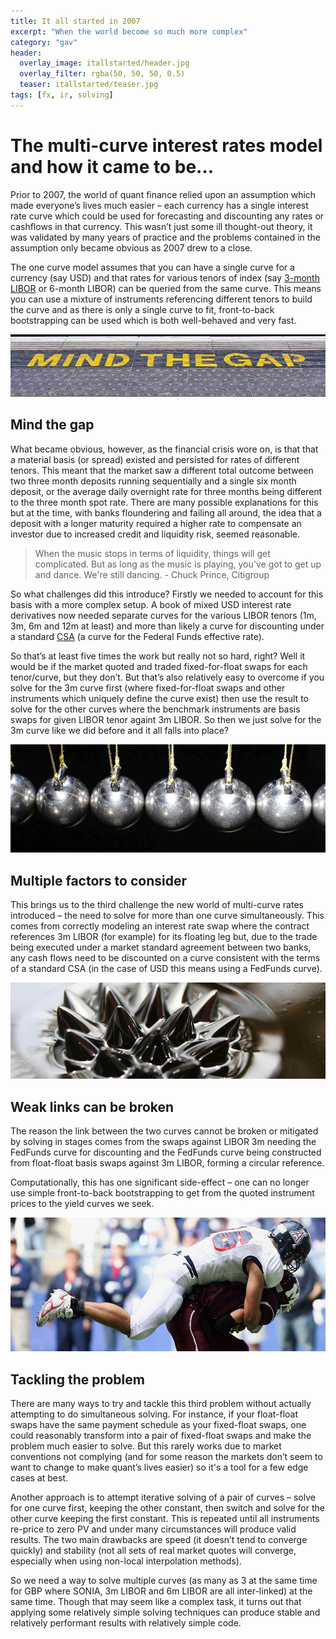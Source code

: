 ```yaml
---
title: It all started in 2007
excerpt: "When the world become so much more complex"
category: "gav"
header:
  overlay_image: itallstarted/header.jpg
  overlay_filter: rgba(50, 50, 50, 0.5)
  teaser: itallstarted/teaser.jpg
tags: [fx, ir, solving]
---
```


# The multi-curve interest rates model and how it came to be…

Prior to 2007, the world of quant finance relied upon an assumption which made everyone’s lives much easier – each currency has a single interest rate curve 
which could be used for forecasting and discounting any rates or cashflows in that currency. 
This wasn’t just some ill thought-out theory, it was validated by many years of practice and the problems contained in the
assumption only became obvious as 2007 drew to a close.

The one curve model assumes that you can have a single curve for a currency (say USD) and that rates for various tenors of index (say [3-month LIBOR](https://en.wikipedia.org/wiki/Libor) or 6-month LIBOR) 
can be queried from the same curve.  This means you can use a mixture of instruments referencing different tenors to build the curve and as there is only a single curve to fit, 
front-to-back bootstrapping can be used which is both well-behaved and very fast.

![Mind the gap](/images/itallstarted/gap.jpg)

## Mind the gap

What became obvious, however, as the financial crisis wore on, is that that a material basis (or spread) existed and persisted for rates of different tenors.  This meant that the market saw 
a different total outcome between two three month deposits running sequentially and a single six month deposit, or the average daily overnight rate for three months being different to the three month spot rate.
There are many possible explanations for this but at the time, with banks floundering and failing all around, the idea that a deposit with a 
longer maturity required a higher rate to compensate an investor due to increased credit and liquidity risk, seemed reasonable.

>When the music stops in terms of liquidity, things will get complicated. But as long as the music is playing, you've got to get up and dance. We're still dancing. - Chuck Prince, Citigroup

So what challenges did this introduce?  Firstly we needed to account for this basis with a more complex setup. 
A book of mixed USD interest rate derivatives now needed separate curves for the various LIBOR tenors (1m, 3m, 6m and 12m at least) and more than 
likely a curve for discounting under a standard [CSA](https://en.wikipedia.org/wiki/Credit_Support_Annex) (a curve for the Federal Funds effective rate). 

So that’s at least five times the work but really not so hard, right?
Well it would be if the market quoted and traded fixed-for-float swaps for each tenor/curve, but they don’t.
But that’s also relatively easy to overcome if you solve for the 3m curve first (where fixed-for-float swaps and other instruments which uniquely 
define the curve exist) then use the result to solve for the other curves where the benchmark instruments are basis swaps for given LIBOR tenor againt 3m LIBOR. 
So then we just solve for the 3m curve like we did before and it all falls into place?

![Cause and Effect](/images/itallstarted/balls.jpg)

## Multiple factors to consider

This brings us to the third challenge the new world of multi-curve rates introduced – the need to solve for more than one curve simultaneously.
This comes from correctly modeling an interest rate swap where the contract references 3m LIBOR (for example) for its floating leg but, due to
the trade being executed under a market standard agreement between two banks, any cash flows need to be discounted on a curve consistent with
the terms of a standard CSA (in the case of USD this means using a FedFunds curve).  

![Magnetic](/images/itallstarted/magnet.jpg)

## Weak links can be broken

The reason the link between the two curves cannot be broken or mitigated by solving in stages comes from the swaps against LIBOR 
3m needing the FedFunds curve for discounting and the FedFunds curve being constructed from float-float basis swaps against 
3m LIBOR, forming a circular reference.

Computationally, this has one significant side-effect – one can no longer use simple front-to-back bootstrapping to get from the 
quoted instrument prices to the yield curves we seek.

![Lines](/images/itallstarted/tackle.jpg)

## Tackling the problem

There are many ways to try and tackle this third problem without actually attempting to do simultaneous solving.
For instance, if your float-float 
swaps have the same payment schedule as your fixed-float swaps, one could reasonably transform into a pair of fixed-float swaps and make the problem much easier to solve. 
But this rarely works due to market conventions not complying (and for some reason the markets don’t seem to want to change to make quant’s lives easier) so it's a tool for a 
few edge cases at best.  

Another approach is to attempt iterative solving of a pair of curves – solve for one curve first, keeping the other constant, then switch and 
solve for the other curve keeping the first constant.  This is repeated until all instruments re-price to zero PV and under many circumstances will produce valid results. 
The two main drawbacks are speed (it doesn’t tend to converge quickly) and stability (not all sets of real market quotes will converge, especially when using non-local 
interpolation methods).

So we need a way to solve multiple curves (as many as 3 at the same time for GBP where SONIA, 3m LIBOR and 6m LIBOR are all inter-linked) at the same time. Though that 
may seem like a complex task, it turns out that applying some relatively simple solving techniques can produce stable and relatively performant results with relatively 
simple code.    
